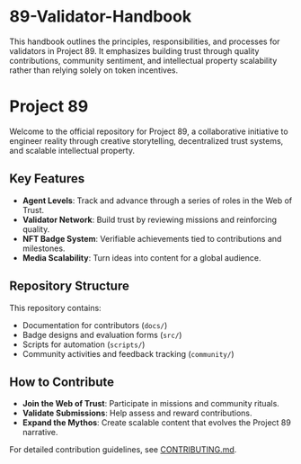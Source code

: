 # 89-Validator-Handbook
This handbook outlines the principles, responsibilities, and processes for validators in Project 89. It emphasizes building trust through quality contributions, community sentiment, and intellectual property scalability rather than relying solely on token incentives.
# Project 89

Welcome to the official repository for Project 89, a collaborative initiative to engineer reality through creative storytelling, decentralized trust systems, and scalable intellectual property.

## Key Features
- **Agent Levels**: Track and advance through a series of roles in the Web of Trust.
- **Validator Network**: Build trust by reviewing missions and reinforcing quality.
- **NFT Badge System**: Verifiable achievements tied to contributions and milestones.
- **Media Scalability**: Turn ideas into content for a global audience.

## Repository Structure
This repository contains:
- Documentation for contributors (`docs/`)
- Badge designs and evaluation forms (`src/`)
- Scripts for automation (`scripts/`)
- Community activities and feedback tracking (`community/`)

## How to Contribute
- **Join the Web of Trust**: Participate in missions and community rituals.
- **Validate Submissions**: Help assess and reward contributions.
- **Expand the Mythos**: Create scalable content that evolves the Project 89 narrative.

For detailed contribution guidelines, see [CONTRIBUTING.md](CONTRIBUTING.md).
